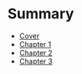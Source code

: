 # Summary

- [Cover](./cover.md)
- [Chapter 1](./chapter_1.md)
- [Chapter 2](./chapter_2.md)
- [Chapter 3](./chapter_3.md)
